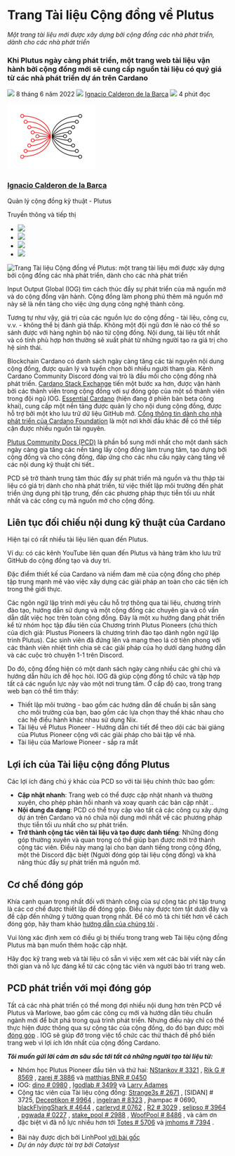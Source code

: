 # Trang Tài liệu Cộng đồng về Plutus
*Một trang tài liệu mới được xây dựng bởi cộng đồng các nhà phát triển, dành cho các nhà phát triển*

### **Khi Plutus ngày càng phát triển, một trang web tài liệu vận hành bởi cộng đồng mới sẽ cung cấp nguồn tài liệu có quý giá từ các nhà phát triển dự án trên Cardano**

![](img/2022-06-08-plutus-community-docs-a-new-documentation-site-for-devs-by-devs.002.png) 8 tháng 6 năm 2022 ![](img/2022-06-08-plutus-community-docs-a-new-documentation-site-for-devs-by-devs.002.png) [Ignacio Calderon de la Barca](/en/blog/authors/gonzalo-ignacio-calderon-de-la-barca-rodo/page-1/) ![](img/2022-06-08-plutus-community-docs-a-new-documentation-site-for-devs-by-devs.003.png) 4 phút đọc

![Ignacio Calderon de la Barca](img/2022-06-08-plutus-community-docs-a-new-documentation-site-for-devs-by-devs.004.png)[](/en/blog/authors/gonzalo-ignacio-calderon-de-la-barca-rodo/page-1/)

### [**Ignacio Calderon de la Barca**](/en/blog/authors/gonzalo-ignacio-calderon-de-la-barca-rodo/page-1/)

Quản lý cộng đồng kỹ thuật - Plutus

Truyền thông và tiếp thị

- ![](img/2022-06-08-plutus-community-docs-a-new-documentation-site-for-devs-by-devs.005.png)[](mailto:ignacio.calderondelab@iohk.io "Email")
- ![](img/2022-06-08-plutus-community-docs-a-new-documentation-site-for-devs-by-devs.006.png)[](https://www.linkedin.com/in/ignacio-calderon-de-la-bar%C3%A7a-7a9199130/ "LinkedIn")
- ![](img/2022-06-08-plutus-community-docs-a-new-documentation-site-for-devs-by-devs.007.png)[](https://twitter.com/igodlab "Twitter")
- ![](img/2022-06-08-plutus-community-docs-a-new-documentation-site-for-devs-by-devs.008.png)[](https://github.com/Igodlab "GitHub")

![Trang Tài liệu Cộng đồng về Plutus: một trang tài liệu mới được xây dựng bởi cộng đồng các nhà phát triển, dành cho các nhà phát triển](https://github.com/cardano2vn/iohk-blog/blob/main/vi/docs1/2022/06/img/2022-06-08-plutus-community-docs-a-new-documentation-site-for-devs-by-devs.009.png?raw=true)

Input Output Global (IOG) tìm cách thúc đẩy sự phát triển của mã nguồn mở và do cộng đồng vận hành. Cộng đồng làm phong phú thêm mã nguồn mở này sẽ là nền tảng cho việc ứng dụng công nghệ thành công.

Tương tự như vậy, giá trị của các nguồn lực do cộng đồng - tài liệu, công cụ, v.v. - không thể bị đánh giá thấp. Không một đội ngũ đơn lẻ nào có thể so sánh được với hàng nghìn bộ não từ cộng đồng. Nội dung, tài liệu tốt nhất và có tính phù hợp hơn thường sẽ xuất phát từ những người tạo ra giá trị cho hệ sinh thái.

Blockchain Cardano có danh sách ngày càng tăng các tài nguyên nội dung cộng đồng, được quản lý và tuyển chọn bởi nhiều người tham gia. Kênh Cardano Community Discord đóng vai trò là đầu mối cho cộng đồng nhà phát triển. [Cardano Stack Exchange](https://cardano.stackexchange.com/) tiến một bước xa hơn, được vận hành bởi các thành viên trong cộng đồng với sự đóng góp của một số thành viên trong đội ngũ IOG. [Essential Cardano](https://www.essentialcardano.io/) (hiện đang ở phiên bản beta công khai), cung cấp một nền tảng được quản lý cho nội dung cộng đồng, được hỗ trợ bởi một kho lưu trữ dữ liệu GitHub mở. [Cổng thông tin dành cho nhà phát triển của Cardano Foundation](https://developers.cardano.org/) là một nơi khởi đầu khác để có thể tiếp cận được nhiều nguồn tài nguyên.

[Plutus Community Docs (PCD)](https://plutus-community.readthedocs.io/en/latest/) là phần bổ sung mới nhất cho một danh sách ngày càng gia tăng các nền tảng lấy cộng đồng làm trung tâm, tạo dựng bởi cộng đồng và cho cộng đồng, đáp ứng cho các nhu cầu ngày càng tăng về các nội dung kỹ thuật chi tiết..

PCD sẽ trở thành trung tâm thúc đẩy sự phát triển mã nguồn và thu thập tài liệu có giá trị dành cho nhà phát triển, từ việc thiết lập môi trường đến phát triển ứng dụng phi tập trung, đến các phương pháp thực tiễn tối ưu nhất nhất và các công cụ mã nguồn mở cho cộng đồng.

## **Liên tục đối chiếu nội dung kỹ thuật của Cardano**

Hiện tại có rất nhiều tài liệu liên quan đến Plutus.

Ví dụ: có các kênh YouTube liên quan đến Plutus và hàng trăm kho lưu trữ GitHub do cộng đồng tạo và duy trì.

Đặc điểm thiết kế của Cardano và niềm đam mê của cộng đồng cho phép tập trung mạnh mẽ vào việc xây dựng các giải pháp an toàn cho các tiện ích trong thế giới thực.

Các ngôn ngữ lập trình mới yêu cầu hỗ trợ thông qua tài liệu, chương trình đào tạo, hướng dẫn sử dụng và một cộng đồng các chuyên gia và cố vấn dẫn dắt việc học trên toàn cộng đồng. Đây là một xu hướng đang phát triển kể từ nhóm học tập đầu tiên của Chương trình Plutus Pioneers (chú thích của dịch giả: Plustus Pioneers là chương trình đào tạo dành ngôn ngữ lập trình Plutus). Các sinh viên đã đứng lên và mang theo lá cờ tiên phong với các thành viên nhiệt tình chia sẻ các giải pháp của họ dưới dạng hướng dẫn và các cuộc trò chuyện 1-1 trên Discord.

Do đó, cộng đồng hiện có một danh sách ngày càng nhiều các ghi chú và hướng dẫn hữu ích để học hỏi. IOG đã giúp cộng đồng tổ chức và tập hợp tất cả các nguồn lực này vào một nơi trung tâm. Ở cấp độ cao, trong trang web bạn có thể tìm thấy:

- Thiết lập môi trường - bao gồm các hướng dẫn để chuẩn bị sẵn sàng cho môi trường của bạn, bao gồm các lựa chọn thay thế khác nhau cho các hệ điều hành khác nhau sử dụng Nix.
- Tài liệu về Plutus Pioneer - Hướng dẫn chi tiết để theo dõi các bài giảng của Plutus Pioneer cộng với các giải pháp cho bài tập về nhà.
- Tài liệu của Marlowe Pioneer - sắp ra mắt

## **Lợi ích của Tài liệu cộng đồng Plutus**

Các lợi ích đáng chú ý khác của PCD so với tài liệu chính thức bao gồm:

- **Cập nhật nhanh**: Trang web có thể được cập nhật nhanh và thường xuyên, cho phép phản hồi nhanh và xoay quanh các bản cập nhật ..
- **Nội dung đa dạng**: PCD có thể truy cập vào tất cả các công cụ xây dựng dự án trên Cardano và nó chứa nội dung mới nhất về các phương pháp thực tiễn tối ưu nhất cho sự phát triển.
- **Trở thành cộng tác viên tài liệu và tạo được danh tiếng**: Những đóng góp thường xuyên và quan trọng có thể giúp bạn được mời trở thành cộng tác viên. Điều này mang lại cho bạn danh tiếng trong cộng đồng, một thẻ Discord đặc biệt (Người đóng góp tài liệu cộng đồng) và khả năng thúc đẩy sự phát triển mã nguồn mở.

## **Cơ chế đóng góp**

Khía cạnh quan trọng nhất đối với thành công của sự cộng tác phi tập trung là các cơ chế được thiết lập để đóng góp. Điều này được tóm tắt dưới đây và đề cập đến những ý tưởng quan trọng nhất. Để có mô tả chi tiết hơn về cách đóng góp, hãy tham khảo [hướng dẫn của chúng tôi](https://github.com/input-output-hk/plutus-community/blob/main/CONTRIBUTING.md) .

Vui lòng xác định xem có điều gì bị thiếu trong trang web Tài liệu cộng đồng Plutus mà bạn muốn thêm hoặc cập nhật.

Hãy đọc kỹ trang web và tài liệu có sẵn vì việc xem xét các bài viết này cần thời gian và nỗ lực đáng kể từ các cộng tác viên và người bảo trì trang web.

## **PCD phát triển với mọi đóng góp**

Tất cả các nhà phát triển có thể mong đợi nhiều nội dung hơn trên PCD về Plutus và Marlowe, bao gồm các công cụ mới và hướng dẫn tiêu chuẩn ngành mới để bứt phá trong quá trình phát triển. Nhưng điều này chỉ có thể thực hiện được thông qua sự cộng tác của cộng đồng, do đó bạn được mời [đóng góp](https://github.com/input-output-hk/plutus-community) . IOG sẽ giúp đỡ trong việc tổ chức các thử thách để phổ biến trang web vì lợi ích lớn nhất của cộng đồng Cardano.

***Tôi muốn gửi lời cảm ơn sâu sắc tới tất cả những người tạo tài liệu từ:***

- Nhóm học Plutus Pioneer đầu tiên và thứ hai: [NStankov # 3321](https://github.com/nstankov-bg) , [Rik G # 8569](https://github.com/rikgirbes) , [zarej # 3886](https://github.com/zarej) và [matthias BNR # 0450](https://github.com/mputz86)
- IOG: [dino # 0980](https://github.com/dino-) , [Igodlab # 3499](https://github.com/Igodlab) và [Larry Adames](https://github.com/ladamesny)
- Cộng tác viên của Tài liệu cộng đồng: [Strange3s # 2671](https://github.com/grzegorznowak) , [SIDAN] # 3725, [Deceptikon # 9964](https://github.com/FELIS-CORP) , [ingelran # 8323](https://github.com/bbauer02) , jhampac # 0690, [blackFlyingShark # 4644](http://github.com/thishermit/) , [carleryd # 0762](https://github.com/carleryd) , [R2 # 3029](https://github.com/Roslon) , [selipso # 3964](https://github.com/selipso) , [pgwada # 0227](https://github.com/armada-alliance/armada-alliance) , [stake_pool # 2988](https://github.com/stake-pool) , [WoofPool # 8486](https://github.com/extramileit) , và cảm ơn đặc biệt vì đã nỗ lực nhiều hơn tới [Totes # 5706](https://github.com/Totes5706) và [jmhoms # 7394](https://github.com/jmhoms) .
- 
- Bài này được dịch bởi LinhPool [với bài gốc](https://iohk.io/en/blog/posts/2022/06/08/plutus-community-docs-a-new-documentation-site-for-devs-by-devs/)
- *Dự án này được tài trợ bởi Catalyst*
